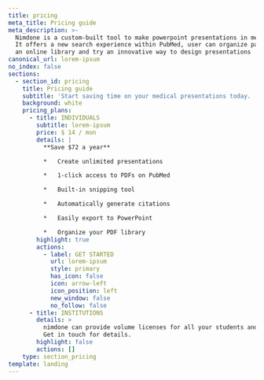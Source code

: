 ```yaml
---
title: pricing
meta_title: Pricing guide
meta_description: >-
  Nimdone is a custom-built tool to make powerpoint presentations in medicine.
  It offers a new search experience within PubMed, user can organize papers into
  an online library and try an innovative way to design presentations
canonical_url: lorem-ipsum
no_index: false
sections:
  - section_id: pricing
    title: Pricing guide
    subtitle: 'Start saving time on your medical presentations today.  '
    background: white
    pricing_plans:
      - title: INDIVIDUALS
        subtitle: lorem-ipsum
        price: $ 14 / mon
        details: |
          **Save $72 a year**

          *   Create unlimited presentations

          *   1-click access to PDFs on PubMed

          *   Built-in snipping tool

          *   Automatically generate citations

          *   Easily export to PowerPoint

          *   Organize your PDF library
        highlight: true
        actions:
          - label: GET STARTED
            url: lorem-ipsum
            style: primary
            has_icon: false
            icon: arrow-left
            icon_position: left
            new_window: false
            no_follow: false
      - title: INSTITUTIONS
        details: >
          nimdone can provide volume licenses for all your students and staff.
          Get in touch for details.
        highlight: false
        actions: []
    type: section_pricing
template: landing
---
```

